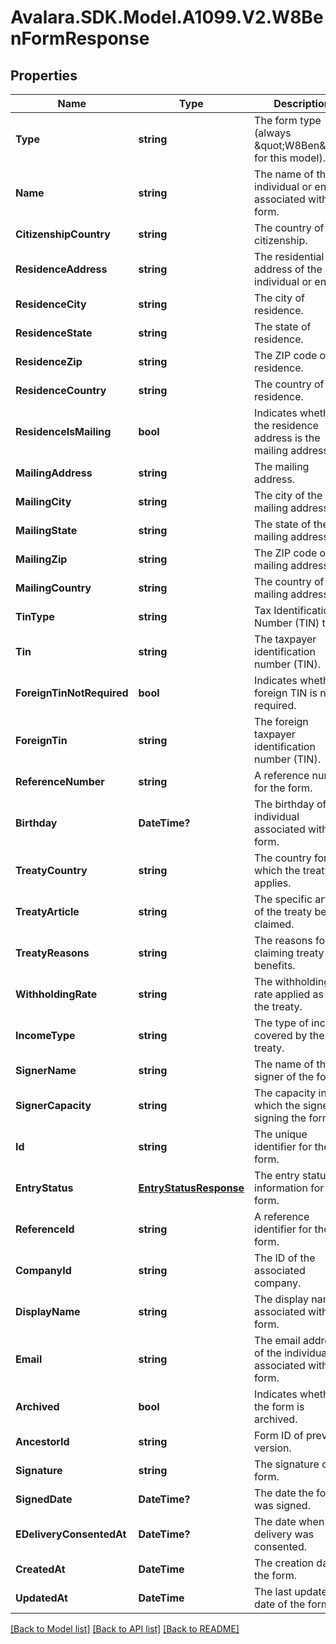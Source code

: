 # Avalara.SDK.Model.A1099.V2.W8BenFormResponse

## Properties

Name | Type | Description | Notes
------------ | ------------- | ------------- | -------------
**Type** | **string** | The form type (always \&quot;W8Ben\&quot; for this model). | [optional] [readonly] 
**Name** | **string** | The name of the individual or entity associated with the form. | [optional] 
**CitizenshipCountry** | **string** | The country of citizenship. | [optional] 
**ResidenceAddress** | **string** | The residential address of the individual or entity. | [optional] 
**ResidenceCity** | **string** | The city of residence. | [optional] 
**ResidenceState** | **string** | The state of residence. | [optional] 
**ResidenceZip** | **string** | The ZIP code of the residence. | [optional] 
**ResidenceCountry** | **string** | The country of residence. | [optional] 
**ResidenceIsMailing** | **bool** | Indicates whether the residence address is the mailing address. | [optional] 
**MailingAddress** | **string** | The mailing address. | [optional] 
**MailingCity** | **string** | The city of the mailing address. | [optional] 
**MailingState** | **string** | The state of the mailing address. | [optional] 
**MailingZip** | **string** | The ZIP code of the mailing address. | [optional] 
**MailingCountry** | **string** | The country of the mailing address. | [optional] 
**TinType** | **string** | Tax Identification Number (TIN) type. | [optional] 
**Tin** | **string** | The taxpayer identification number (TIN). | [optional] 
**ForeignTinNotRequired** | **bool** | Indicates whether a foreign TIN is not required. | [optional] 
**ForeignTin** | **string** | The foreign taxpayer identification number (TIN). | [optional] 
**ReferenceNumber** | **string** | A reference number for the form. | [optional] 
**Birthday** | **DateTime?** | The birthday of the individual associated with the form. | [optional] 
**TreatyCountry** | **string** | The country for which the treaty applies. | [optional] 
**TreatyArticle** | **string** | The specific article of the treaty being claimed. | [optional] 
**TreatyReasons** | **string** | The reasons for claiming treaty benefits. | [optional] 
**WithholdingRate** | **string** | The withholding rate applied as per the treaty. | [optional] 
**IncomeType** | **string** | The type of income covered by the treaty. | [optional] 
**SignerName** | **string** | The name of the signer of the form. | [optional] 
**SignerCapacity** | **string** | The capacity in which the signer is signing the form. | [optional] 
**Id** | **string** | The unique identifier for the form. | [optional] 
**EntryStatus** | [**EntryStatusResponse**](EntryStatusResponse.md) | The entry status information for the form. | [optional] 
**ReferenceId** | **string** | A reference identifier for the form. | [optional] 
**CompanyId** | **string** | The ID of the associated company. | [optional] 
**DisplayName** | **string** | The display name associated with the form. | [optional] 
**Email** | **string** | The email address of the individual associated with the form. | [optional] 
**Archived** | **bool** | Indicates whether the form is archived. | [optional] 
**AncestorId** | **string** | Form ID of previous version. | [optional] 
**Signature** | **string** | The signature of the form. | [optional] 
**SignedDate** | **DateTime?** | The date the form was signed. | [optional] 
**EDeliveryConsentedAt** | **DateTime?** | The date when e-delivery was consented. | [optional] 
**CreatedAt** | **DateTime** | The creation date of the form. | [optional] 
**UpdatedAt** | **DateTime** | The last updated date of the form. | [optional] 

[[Back to Model list]](../../../README.md#documentation-for-models) [[Back to API list]](../../../README.md#documentation-for-api-endpoints) [[Back to README]](../../../README.md)

